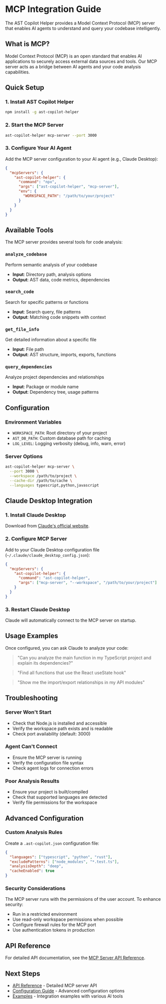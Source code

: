 # MCP Integration Guide

The AST Copilot Helper provides a Model Context Protocol (MCP) server that enables AI agents to understand and query your codebase intelligently.

## What is MCP?

Model Context Protocol (MCP) is an open standard that enables AI applications to securely access external data sources and tools. Our MCP server acts as a bridge between AI agents and your code analysis capabilities.

## Quick Setup

### 1. Install AST Copilot Helper

```bash
npm install -g ast-copilot-helper
```

### 2. Start the MCP Server

```bash
ast-copilot-helper mcp-server --port 3000
```

### 3. Configure Your AI Agent

Add the MCP server configuration to your AI agent (e.g., Claude Desktop):

```json
{
  "mcpServers": {
    "ast-copilot-helper": {
      "command": "npx",
      "args": ["ast-copilot-helper", "mcp-server"],
      "env": {
        "WORKSPACE_PATH": "/path/to/your/project"
      }
    }
  }
}
```

## Available Tools

The MCP server provides several tools for code analysis:

### `analyze_codebase`
Perform semantic analysis of your codebase
- **Input**: Directory path, analysis options
- **Output**: AST data, code metrics, dependencies

### `search_code`
Search for specific patterns or functions
- **Input**: Search query, file patterns
- **Output**: Matching code snippets with context

### `get_file_info`
Get detailed information about a specific file
- **Input**: File path
- **Output**: AST structure, imports, exports, functions

### `query_dependencies`
Analyze project dependencies and relationships
- **Input**: Package or module name
- **Output**: Dependency tree, usage patterns

## Configuration

### Environment Variables

- `WORKSPACE_PATH`: Root directory of your project
- `AST_DB_PATH`: Custom database path for caching
- `LOG_LEVEL`: Logging verbosity (debug, info, warn, error)

### Server Options

```bash
ast-copilot-helper mcp-server \
  --port 3000 \
  --workspace /path/to/project \
  --cache-dir /path/to/cache \
  --languages typescript,python,javascript
```

## Claude Desktop Integration

### 1. Install Claude Desktop

Download from [Claude's official website](https://claude.ai/desktop).

### 2. Configure MCP Server

Add to your Claude Desktop configuration file (`~/.claude/claude_desktop_config.json`):

```json
{
  "mcpServers": {
    "ast-copilot-helper": {
      "command": "ast-copilot-helper",
      "args": ["mcp-server", "--workspace", "/path/to/your/project"]
    }
  }
}
```

### 3. Restart Claude Desktop

Claude will automatically connect to the MCP server on startup.

## Usage Examples

Once configured, you can ask Claude to analyze your code:

> "Can you analyze the main function in my TypeScript project and explain its dependencies?"

> "Find all functions that use the React useState hook"

> "Show me the import/export relationships in my API modules"

## Troubleshooting

### Server Won't Start
- Check that Node.js is installed and accessible
- Verify the workspace path exists and is readable
- Check port availability (default: 3000)

### Agent Can't Connect
- Ensure the MCP server is running
- Verify the configuration file syntax
- Check agent logs for connection errors

### Poor Analysis Results
- Ensure your project is built/compiled
- Check that supported languages are detected
- Verify file permissions for the workspace

## Advanced Configuration

### Custom Analysis Rules

Create a `.ast-copilot.json` configuration file:

```json
{
  "languages": ["typescript", "python", "rust"],
  "excludePatterns": ["node_modules", "*.test.ts"],
  "analysisDepth": "deep",
  "cacheEnabled": true
}
```

### Security Considerations

The MCP server runs with the permissions of the user account. To enhance security:

- Run in a restricted environment
- Use read-only workspace permissions when possible
- Configure firewall rules for the MCP port
- Use authentication tokens in production

## API Reference

For detailed API documentation, see the [MCP Server API Reference](/api/mcp-server).

## Next Steps

- [API Reference](/api/mcp-server) - Detailed MCP server API
- [Configuration Guide](/guide/configuration) - Advanced configuration options
- [Examples](/examples/integrations) - Integration examples with various AI tools